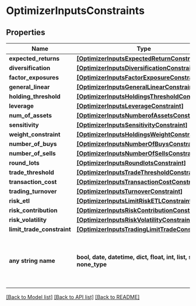 # OptimizerInputsConstraints


## Properties
Name | Type | Description | Notes
------------ | ------------- | ------------- | -------------
**expected_returns** | [**[OptimizerInputsExpectedReturnConstraint]**](OptimizerInputsExpectedReturnConstraint.md) |  | [optional] 
**diversification** | [**[OptimizerInputsDiversificationConstraint]**](OptimizerInputsDiversificationConstraint.md) |  | [optional] 
**factor_exposures** | [**[OptimizerInputsFactorExposureConstraint]**](OptimizerInputsFactorExposureConstraint.md) |  | [optional] 
**general_linear** | [**[OptimizerInputsGeneralLinearConstraint]**](OptimizerInputsGeneralLinearConstraint.md) |  | [optional] 
**holding_threshold** | [**[OptimizerInputsHoldingsThresholdConstraint]**](OptimizerInputsHoldingsThresholdConstraint.md) |  | [optional] 
**leverage** | [**[OptimizerInputsLeverageConstraint]**](OptimizerInputsLeverageConstraint.md) |  | [optional] 
**num_of_assets** | [**[OptimizerInputsNumberofAssetsConstraint]**](OptimizerInputsNumberofAssetsConstraint.md) |  | [optional] 
**sensitivity** | [**[OptimizerInputsSensitivityConstraint]**](OptimizerInputsSensitivityConstraint.md) |  | [optional] 
**weight_constraint** | [**[OptimizerInputsHoldingsWeightConstraint]**](OptimizerInputsHoldingsWeightConstraint.md) |  | [optional] 
**number_of_buys** | [**[OptimizerInputsNumberOfBuysConstraint]**](OptimizerInputsNumberOfBuysConstraint.md) |  | [optional] 
**number_of_sells** | [**[OptimizerInputsNumberOfSellsConstraint]**](OptimizerInputsNumberOfSellsConstraint.md) |  | [optional] 
**round_lots** | [**[OptimizerInputsRoundlotsConstraint]**](OptimizerInputsRoundlotsConstraint.md) |  | [optional] 
**trade_threshold** | [**[OptimizerInputsTradeThresholdConstraint]**](OptimizerInputsTradeThresholdConstraint.md) |  | [optional] 
**transaction_cost** | [**[OptimizerInputsTransactionCostConstraint]**](OptimizerInputsTransactionCostConstraint.md) |  | [optional] 
**trading_turnover** | [**[OptimizerInputsTurnoverConstraint]**](OptimizerInputsTurnoverConstraint.md) |  | [optional] 
**risk_etl** | [**[OptimizerInputsLimitRiskETLConstraint]**](OptimizerInputsLimitRiskETLConstraint.md) |  | [optional] 
**risk_contribution** | [**[OptimizerInputsRiskContributionConstraint]**](OptimizerInputsRiskContributionConstraint.md) |  | [optional] 
**risk_volatility** | [**[OptimizerInputsRiskVolatilityConstraint]**](OptimizerInputsRiskVolatilityConstraint.md) |  | [optional] 
**limit_trade_constraint** | [**[OptimizerInputsTradingLimitTradeConstraint]**](OptimizerInputsTradingLimitTradeConstraint.md) |  | [optional] 
**any string name** | **bool, date, datetime, dict, float, int, list, str, none_type** | any string name can be used but the value must be the correct type | [optional]

[[Back to Model list]](../README.md#documentation-for-models) [[Back to API list]](../README.md#documentation-for-api-endpoints) [[Back to README]](../README.md)


